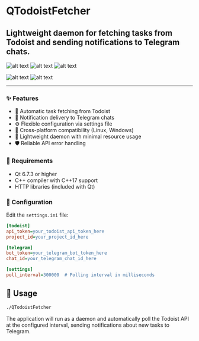 # QTodoistFetcher

## Lightweight daemon for fetching tasks from Todoist and sending notifications to Telegram chats.


![alt text](https://img.shields.io/badge/Qt6-6.7.3-blue?style=flat-square&logo=qt) 
![alt text](https://img.shields.io/badge/compatible%20-linux-blue?style=flat-square&logo=linux)
![alt text](https://img.shields.io/badge/compatible%20-windows-blue?style=flat-square)



 ![alt text](https://img.shields.io/badge/Todoist%20app-grey?style=for-the-badge&logo=todoist)
 ![alt text](https://img.shields.io/badge/Telegram%20API-grey?style=for-the-badge&logo=telegram)



 --------------------------------


### ✨ Features

- 🔄 Automatic task fetching from Todoist
- 📱 Notification delivery to Telegram chats
- ⚙️ Flexible configuration via settings file
- 🐧 Cross-platform compatibility (Linux, Windows)
- 🚀 Lightweight daemon with minimal resource usage
- 🛡️ Reliable API error handling


### 🚀 Requirements

- Qt 6.7.3 or higher
- C++ compiler with C++17 support
- HTTP libraries (included with Qt)


### 🔧 Configuration

Edit the `settings.ini` file:

```ini
[todoist]
api_token=your_todoist_api_token_here
project_id=your_project_id_here

[telegram]
bot_token=your_telegram_bot_token_here
chat_id=your_telegram_chat_id_here

[settings]
poll_interval=300000  # Polling interval in milliseconds
```

## 🎯 Usage

```bash
./QTodoistFetcher
```

The application will run as a daemon and automatically poll the Todoist API at the configured interval, sending notifications about new tasks to Telegram.



